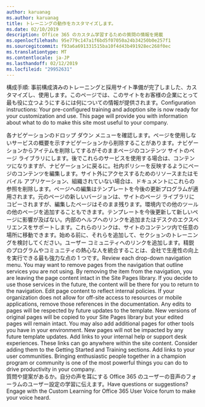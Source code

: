 ```yaml
---
author: karuanag
ms.author: karuanag
title: トレーニングの動作をカスタマイズします。
ms.date: 02/10/2019
description: Office 365 のカスタム学習するための質問の情報を掲載
ms.openlocfilehash: 95e779c147a1f6bd5f07050a24b34250b0e257f1
ms.sourcegitcommit: f93a6a691331515ba10f4d43b491928ec268f0ec
ms.translationtype: MT
ms.contentlocale: ja-JP
ms.lasthandoff: 02/12/2019
ms.locfileid: "29952631"
---
```

<span data-ttu-id="2879d-p101">構成手順: 事前構成済みのトレーニングと採用サイト準備が完了しました、カスタマイズし、使用します。このページでは、このサイトをお客様の企業にとって最も役に立つようにするには何についての情報が提供されます。</span><span class="sxs-lookup"><span data-stu-id="2879d-p101">Configuration instructions: Your pre-configured training and adoption site is now ready for your customization and use. This page will provide you with information about what to do to make this site most useful to your company.</span></span>

<span data-ttu-id="2879d-p102">各ナビゲーションのドロップ ダウン メニューを確認します。ページを使用しないサービスの概要を示すナビゲーションから削除することがあります。ナビゲーションからアイテムを削除してするがそのままページのコンテンツ サイトのページ ライブラリにします。後でこれらのサービスを使用する場合は、コンテンツになりますが、ナビゲーションに戻るに。社内ポリシーを反映するようにページのコンテンツを編集します。サイト外にアクセスするためのリソースまたはモバイル アプリケーション、組織されていない場合は、ドキュメントにこれらの参照を削除します。ページへの編集はテンプレートを今後の更新プログラムが適用されます。元のページの新しいバージョンは、サイトのページ ライブラリにコピーされますが、編集したページはそのまま残ります。環境内での他のツールの他のページを追加することもできます。テンプレートを今後更新して新しいページに影響が及ばない。内部のヘルプへのリンクを追加またはデスクのエクスペリエンスをサポートします。これらのリンクは、サイトのコンテンツ内で任意の場所に移動できます。始める前に、それらを追加して、セクションのトレーニングを検討してください。ユーザー コミュニティへのリンクを追加します。精鋭のプログラムやコミュニティの熱心な人を統合することは、会社で生産性の向上を実行できる最も強力な点の 1 つです。</span><span class="sxs-lookup"><span data-stu-id="2879d-p102">Review each drop-down navigation menu. You may want to remove pages from the navigation that outline services you are not using. By removing the item from the navigation, you are leaving the page content intact in the Site Pages library. If you decide to use those services in the future, the content will be there for you to return to the navigation. Edit page content to reflect internal policies. If your organization does not allow for off-site access to resources or mobile applications, remove those references in the documentation. Any edits to pages will be respected by future updates to the template. New versions of original pages will be copied to your Site Pages library but your edited pages will remain intact. You may also add additional pages for other tools you have in your environment. New pages will not be impacted by any future template updates. Add links to your internal help or support desk experiences. These links can go anywhere within the site content. Consider adding them to the Getting Started and Training sections. Add links to your user communities. Bringing enthusiastic people together in a champion program or community is one of the most powerful things you can do to drive productivity in your company.</span></span>  
<span data-ttu-id="2879d-p103">質問や提案があるか。自分の声を耳にする Office 365 のユーザーの音声のフォーラムのユーザー設定の学習に伝えます。</span><span class="sxs-lookup"><span data-stu-id="2879d-p103">Have questions or suggestions? Engage with the Custom Learning for Office 365 User Voice forum to make your voice heard.</span></span> 